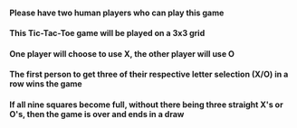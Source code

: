 #### Please have two human players who can play this game
#### This Tic-Tac-Toe game will be played on a 3x3 grid
#### One player will choose to use X, the other player will use O
#### The first person to get three of their respective letter selection (X/O) in a row wins the game
#### If all nine squares become full, without there being three straight X's or O's, then the game is over and ends in a draw
